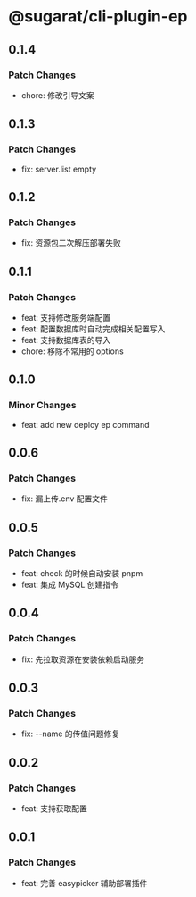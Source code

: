 # @sugarat/cli-plugin-ep

## 0.1.4

### Patch Changes

- chore: 修改引导文案

## 0.1.3

### Patch Changes

- fix: server.list empty

## 0.1.2

### Patch Changes

- fix: 资源包二次解压部署失败

## 0.1.1

### Patch Changes

- feat: 支持修改服务端配置
- feat: 配置数据库时自动完成相关配置写入
- feat: 支持数据库表的导入
- chore: 移除不常用的 options

## 0.1.0

### Minor Changes

- feat: add new deploy ep command

## 0.0.6

### Patch Changes

- fix: 漏上传.env 配置文件

## 0.0.5

### Patch Changes

- feat: check 的时候自动安装 pnpm
- feat: 集成 MySQL 创建指令

## 0.0.4

### Patch Changes

- fix: 先拉取资源在安装依赖启动服务

## 0.0.3

### Patch Changes

- fix: --name 的传值问题修复

## 0.0.2

### Patch Changes

- feat: 支持获取配置

## 0.0.1

### Patch Changes

- feat: 完善 easypicker 辅助部署插件
